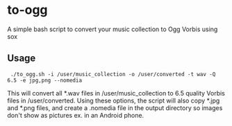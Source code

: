 # to-ogg
A simple bash script to convert your music collection to Ogg Vorbis using sox

## Usage
``` ./to_ogg.sh -i /user/music_collection -o /user/converted -t wav -Q 6.5 -e jpg,png --nomedia```

This will convert all *.wav files in /user/music_collection to 6.5 quality Vorbis files in
/user/converted. Using these options, the script will also copy *.jpg and *.png files, and
create a .nomedia file in the output directory so images don't show as pictures ex. in an Android phone.
